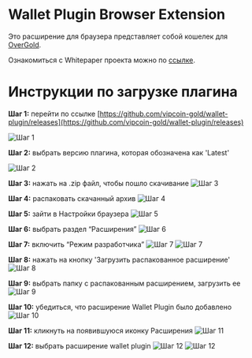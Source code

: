 # Wallet Plugin Browser Extension

Это расширение для браузера представляет собой кошелек для [OverGold](https://overgold.io/ru/).

Ознакомиться с Whitepaper проекта можно по [ссылке](https://overgold.io/ru/whitePaper.html).

# Инструкции по загрузке плагина

**Шаг 1:** перейти по ссылке [https://github.com/vipcoin-gold/wallet-plugin/releases](https://github.com/vipcoin-gold/wallet-plugin/releases)

![Шаг 1](https://github.com/vipcoin-gold/wallet-plugin/blob/main/images/ru/image1.png)

**Шаг 2:** выбрать версию плагина, которая обозначена как 'Latest'

![Шаг 2](https://github.com/vipcoin-gold/wallet-plugin/blob/main/images/ru/image2.png)

**Шаг 3:** нажать на .zip файл, чтобы пошло скачивание
![Шаг 3](https://github.com/vipcoin-gold/wallet-plugin/blob/main/images/ru/image3.png)

**Шаг 4:** распаковать скачанный архив
![Шаг 4](https://github.com/vipcoin-gold/wallet-plugin/blob/main/images/ru/image4.png)

**Шаг 5:** зайти в Настройки браузера
![Шаг 5](https://github.com/vipcoin-gold/wallet-plugin/blob/main/images/ru/image5.png)

**Шаг 6:** выбрать раздел “Расширения”
![Шаг 6](https://github.com/vipcoin-gold/wallet-plugin/blob/main/images/ru/image6.png)

**Шаг 7:** включить “Режим разработчика”
![Шаг 7](https://github.com/vipcoin-gold/wallet-plugin/blob/main/images/ru/image7.png)
![Шаг 7](https://github.com/vipcoin-gold/wallet-plugin/blob/main/images/ru/image8.png)

**Шаг 8:** нажать на кнопку 'Загрузить распакованное расширение'
![Шаг 8](https://github.com/vipcoin-gold/wallet-plugin/blob/main/images/ru/image9.png)

**Шаг 9:** выбрать папку с распакованным расширением, загрузить ее
![Шаг 9](https://github.com/vipcoin-gold/wallet-plugin/blob/main/images/ru/image10.png)

**Шаг 10:** убедиться, что расширение Wallet Plugin было добавлено
![Шаг 10](https://github.com/vipcoin-gold/wallet-plugin/blob/main/images/ru/image11.png)

**Шаг 11:** кликнуть на появившуюся иконку Расширения
![Шаг 11](https://github.com/vipcoin-gold/wallet-plugin/blob/main/images/ru/image12.png)

**Шаг 12:** выбрать расширение wallet plugin
![Шаг 12](https://github.com/vipcoin-gold/wallet-plugin/blob/main/images/ru/image13.png)
![Шаг 12](https://github.com/vipcoin-gold/wallet-plugin/blob/main/images/ru/image14.png)
